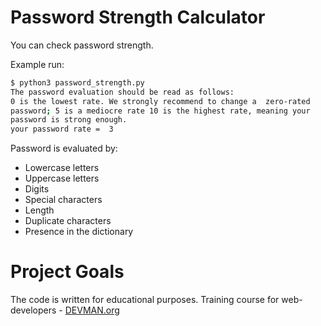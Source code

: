 # Password Strength Calculator
You can check password strength.

Example run:

```bash
$ python3 password_strength.py
The password evaluation should be read as follows:
0 is the lowest rate. We strongly recommend to change a  zero-rated 
password; 5 is a mediocre rate 10 is the highest rate, meaning your 
password is strong enough.
your password rate =  3
```

Password is evaluated by:
- Lowercase letters
- Uppercase letters
- Digits
- Special characters
- Length
- Duplicate characters
- Presence in the dictionary


# Project Goals

The code is written for educational purposes. Training course for web-developers - [DEVMAN.org](https://devman.org)
